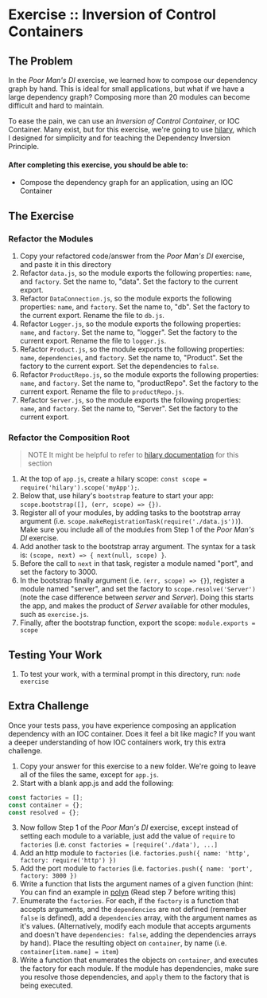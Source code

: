 Exercise :: Inversion of Control Containers
===========================================

## The Problem

In the _Poor Man's DI_ exercise, we learned how to compose our dependency graph by hand. This is ideal for small applications, but what if we have a large dependency graph? Composing more than 20 modules can become difficult and hard to maintain.

To ease the pain, we can use an _Inversion of Control Container_, or IOC Container. Many exist, but for this exercise, we're going to use [hilary](https://github.com/losandes/hilaryjs), which I designed for simplicity and for teaching the Dependency Inversion Principle.

#### After completing this exercise, you should be able to:

* Compose the dependency graph for an application, using an IOC Container


## The Exercise

### Refactor the Modules
1. Copy your refactored code/answer from the _Poor Man's DI_ exercise, and paste it in this directory
2. Refactor `data.js`, so the module exports the following properties: `name`, and `factory`.
Set the name to, "data". Set the factory to the current export.
3. Refactor `DataConnection.js`, so the module exports the following properties: `name`, and `factory`. Set the name to, "db". Set the factory to the current export. Rename the file to `db.js`.
4. Refactor `Logger.js`, so the module exports the following properties: `name`, and `factory`. Set the name to, "logger". Set the factory to the current export. Rename the file to `logger.js`.
5. Refactor `Product.js`, so the module exports the following properties: `name`, `dependencies`, and `factory`. Set the name to, "Product". Set the factory to the current export. Set the dependencies to `false`.
6. Refactor `ProductRepo.js`, so the module exports the following properties: `name`, and `factory`. Set the name to, "productRepo". Set the factory to the current export. Rename the file to `productRepo.js`.
7. Refactor `Server.js`, so the module exports the following properties: `name`, and `factory`. Set the name to, "Server". Set the factory to the current export.

### Refactor the Composition Root

> NOTE It might be helpful to refer to [hilary documentation](https://github.com/losandes/hilaryjs/blob/master/docs/Getting-Started---With-Node.md) for this section

1. At the top of `app.js`, create a hilary scope: `const scope = require('hilary').scope('myApp');`.
2. Below that, use hilary's `bootstrap` feature to start your app: ` scope.bootstrap([], (err, scope) => {})`.
3. Register all of your modules, by adding tasks to the bootstrap array argument  (i.e. `scope.makeRegistrationTask(require('./data.js'))`). Make sure you include all of the modules from Step 1 of the _Poor Man's DI_ exercise.
4. Add another task to the bootstrap array argument. The syntax for a task is: `(scope, next) => { next(null, scope) }`.
5. Before the call to `next` in that task, register a module named "port", and set the factory to 3000.
6. In the bootstrap finally argument (i.e. `(err, scope) => {}`), register a module named "server", and set the factory to `scope.resolve('Server')` (note the case difference between _server_ and _Server_). Doing this starts the app, and makes the product of _Server_ available for other modules, such as `exercise.js`.
7. Finally, after the bootstrap function, export the scope: `module.exports = scope`

## Testing Your Work

1. To test your work, with a terminal prompt in this directory, run: `node exercise`

## Extra Challenge

Once your tests pass, you have experience composing an application dependency with an IOC container. Does it feel a bit like magic? If you want a deeper understanding of how IOC containers work, try this extra challenge.

1. Copy your answer for this exercise to a new folder. We're going to leave all of the files the same, except for `app.js`.
2. Start with a blank app.js and add the following:

```JavaScript
const factories = [];
const container = {};
const resolved = {};
```

3. Now follow Step 1 of the _Poor Man's DI_ exercise, except instead of setting each module to a variable, just add the value of `require` to `factories` (i.e. `const factories = [require('./data'), ...]`
4. Add an http module to `factories` (i.e. `factories.push({ name: 'http', factory: require('http') })`
5. Add the port module to `factories` (i.e. `factories.push({ name: 'port', factory: 3000 })`
6. Write a function that lists the argument names of a given function (hint: You can find an example in [polyn](https://github.com/losandes/polyn/blob/master/src/objectHelper.js#L167) (Read step 7 before writing this)
7. Enumerate the `factories`. For each, if the `factory` is a function that accepts arguments, and the `dependencies` are not defined (remember `false` is defined), add a `dependencies` array, with the argument names as it's values. (Alternatively, modify each module that accepts arguments and doesn't have `dependencies: false`, adding the dependencies arrays by hand). Place the resulting object on `container`, by name (i.e. `container[item.name] = item`)
8. Write a function that enumerates the objects on `container`, and executes the factory for each module. If the module has dependencies, make sure you resolve those dependencies, and `apply` them to the factory that is being executed.
